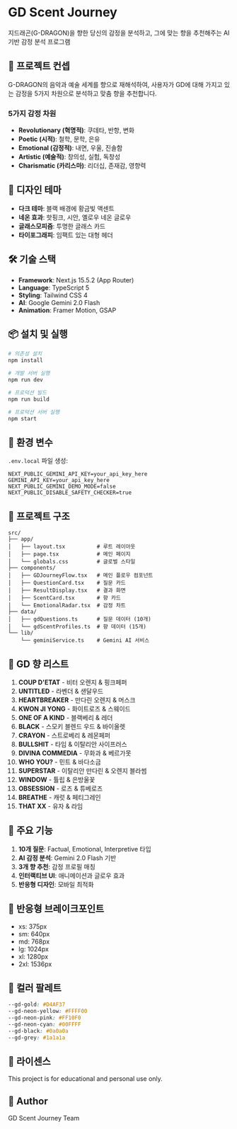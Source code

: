 # GD Scent Journey

지드래곤(G-DRAGON)을 향한 당신의 감정을 분석하고, 그에 맞는 향을 추천해주는 AI 기반 감정 분석 프로그램

## 🎯 프로젝트 컨셉

G-DRAGON의 음악과 예술 세계를 향으로 재해석하여, 사용자가 GD에 대해 가지고 있는 감정을 5가지 차원으로 분석하고 맞춤 향을 추천합니다.

### 5가지 감정 차원
- **Revolutionary (혁명적)**: 쿠데타, 반항, 변화
- **Poetic (시적)**: 철학, 문학, 은유
- **Emotional (감정적)**: 내면, 우울, 진솔함
- **Artistic (예술적)**: 창의성, 실험, 독창성
- **Charismatic (카리스마)**: 리더십, 존재감, 영향력

## 🎨 디자인 테마

- **다크 테마**: 블랙 배경에 황금빛 액센트
- **네온 효과**: 핫핑크, 시안, 옐로우 네온 글로우
- **글래스모피즘**: 투명한 글래스 카드
- **타이포그래피**: 임팩트 있는 대형 헤더

## 🛠 기술 스택

- **Framework**: Next.js 15.5.2 (App Router)
- **Language**: TypeScript 5
- **Styling**: Tailwind CSS 4
- **AI**: Google Gemini 2.0 Flash
- **Animation**: Framer Motion, GSAP

## 📦 설치 및 실행

```bash
# 의존성 설치
npm install

# 개발 서버 실행
npm run dev

# 프로덕션 빌드
npm run build

# 프로덕션 서버 실행
npm start
```

## 🔑 환경 변수

`.env.local` 파일 생성:

```env
NEXT_PUBLIC_GEMINI_API_KEY=your_api_key_here
GEMINI_API_KEY=your_api_key_here
NEXT_PUBLIC_GEMINI_DEMO_MODE=false
NEXT_PUBLIC_DISABLE_SAFETY_CHECKER=true
```

## 📂 프로젝트 구조

```
src/
├── app/
│   ├── layout.tsx          # 루트 레이아웃
│   ├── page.tsx            # 메인 페이지
│   └── globals.css         # 글로벌 스타일
├── components/
│   ├── GDJourneyFlow.tsx   # 메인 플로우 컴포넌트
│   ├── QuestionCard.tsx    # 질문 카드
│   ├── ResultDisplay.tsx   # 결과 화면
│   ├── ScentCard.tsx       # 향 카드
│   └── EmotionalRadar.tsx  # 감정 차트
├── data/
│   ├── gdQuestions.ts      # 질문 데이터 (10개)
│   └── gdScentProfiles.ts  # 향 데이터 (15개)
└── lib/
    └── geminiService.ts    # Gemini AI 서비스
```

## 🎵 GD 향 리스트

1. **COUP D'ETAT** - 비터 오렌지 & 핑크페퍼
2. **UNTITLED** - 라벤더 & 샌달우드
3. **HEARTBREAKER** - 만다린 오렌지 & 머스크
4. **KWON JI YONG** - 화이트로즈 & 스웨이드
5. **ONE OF A KIND** - 블랙베리 & 레더
6. **BLACK** - 스모키 블렌드 우드 & 바이올렛
7. **CRAYON** - 스트로베리 & 레몬페퍼
8. **BULLSHIT** - 타임 & 이탈리안 사이프러스
9. **DIVINA COMMEDIA** - 무화과 & 베르가못
10. **WHO YOU?** - 민트 & 바다소금
11. **SUPERSTAR** - 이탈리안 만다린 & 오렌지 블라썸
12. **WINDOW** - 튤립 & 은방울꽃
13. **OBSESSION** - 로즈 & 튜베로즈
14. **BREATHE** - 캐럿 & 페티그레인
15. **THAT XX** - 유자 & 라임

## 🎯 주요 기능

1. **10개 질문**: Factual, Emotional, Interpretive 타입
2. **AI 감정 분석**: Gemini 2.0 Flash 기반
3. **3개 향 추천**: 감정 프로필 매칭
4. **인터랙티브 UI**: 애니메이션과 글로우 효과
5. **반응형 디자인**: 모바일 최적화

## 📱 반응형 브레이크포인트

- xs: 375px
- sm: 640px
- md: 768px
- lg: 1024px
- xl: 1280px
- 2xl: 1536px

## 🎨 컬러 팔레트

```css
--gd-gold: #D4AF37
--gd-neon-yellow: #FFFF00
--gd-neon-pink: #FF10F0
--gd-neon-cyan: #00FFFF
--gd-black: #0a0a0a
--gd-grey: #1a1a1a
```

## 📄 라이센스

This project is for educational and personal use only.

## 👤 Author

GD Scent Journey Team
